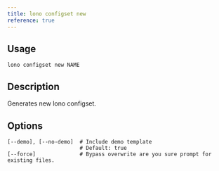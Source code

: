 ```yaml
---
title: lono configset new
reference: true
---
```


## Usage

    lono configset new NAME

## Description

Generates new lono configset.


## Options

```
[--demo], [--no-demo]  # Include demo template
                       # Default: true
[--force]              # Bypass overwrite are you sure prompt for existing files.
```

